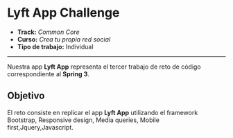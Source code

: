 # Lyft App Challenge

* **Track:** _Common Core_
* **Curso:** _Crea tu propia red social_
* **Tipo de trabajo:** Individual


***
Nuestra  app **Lyft App** representa el tercer trabajo de reto de código correspondiente al **Spring 3**.

## Objetivo

El reto consiste en replicar el app **Lyft App** utilizando el framework Bootstrap, Responsive design, Media queries, Mobile first,Jquery,Javascript.

